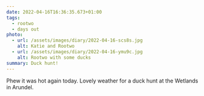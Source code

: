 ```yaml
---
date: 2022-04-16T16:36:35.673+01:00
tags:
  - rootwo
  - days out
photo:
  - url: /assets/images/diary/2022-04-16-scs8s.jpg
    alt: Katie and Rootwo
  - url: /assets/images/diary/2022-04-16-ymu9c.jpg
    alt: Rootwo with some ducks
summary: Duck hunt!
---
```

Phew it was hot again today. Lovely weather for a duck hunt at the Wetlands in Arundel. 
